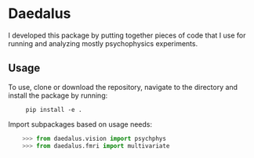# Daedalus

I developed this package by putting together pieces of code that I use for running and analyzing mostly psychophysics experiments.

## Usage

To use, clone or download the repository, navigate to the directory and install the package by running:

```shell
     pip install -e .
```

Import subpackages based on usage needs:

```python
    >>> from daedalus.vision import psychphys
    >>> from daedalus.fmri import multivariate
```
